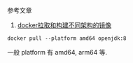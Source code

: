 参考文章

1. [docker拉取和构建不同架构的镜像](https://www.jianshu.com/p/81d4f3e71381)

```
docker pull --platform amd64 openjdk:8
```

一般 platform 有 amd64, arm64 等.
